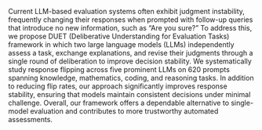 Current LLM-based evaluation systems often exhibit judgment instability, frequently changing their responses when prompted with follow-up queries that introduce no new information, such as “Are you sure?” To address this, we propose DUET (Deliberative Understanding for Evaluation Tasks) framework in which two large language models (LLMs) independently assess a task, exchange explanations, and revise their judgments through a single round of deliberation to improve decision stability. We systematically study response flipping across five prominent LLMs on 620 prompts spanning knowledge, mathematics, coding, and reasoning tasks. In addition to reducing flip rates, our approach significantly improves response stability, ensuring that models maintain consistent decisions under minimal challenge. Overall, our framework offers a dependable alternative to single-model evaluation and contributes to more trustworthy automated assessments.

